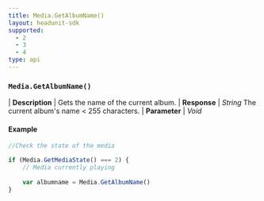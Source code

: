 ```yaml
---
title: Media.GetAlbumName()
layout: headunit-sdk
supported:
  - 2
  - 3
  - 4
type: api
---
```


### `Media.GetAlbumName()`

| **Description** | Gets the name of the current album.
| **Response** | *String*  The current album's name < 255 characters.
| **Parameter**   | *Void*

#### Example

```javascript
//Check the state of the media

if (Media.GetMediaState() === 2) {
	// Media currently playing
	
	var albumname = Media.GetAlbumName()
}
```